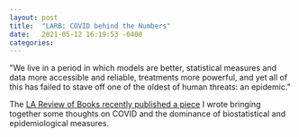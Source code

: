 ```yaml
---
layout: post
title:  "LARB: COVID behind the Numbers"
date:   2021-05-12 16:19:53 -0400
categories: 
---
```


"We live in a period in which models are better, statistical measures and data more accessible and reliable, treatments more powerful, and yet all of this has failed to stave off one of the oldest of human threats: an epidemic."

The [LA Review of Books recently published a piece](https://lareviewofbooks.org/article/behind-the-numbers-aggregated-risks-in-the-age-of-covid/) I wrote bringing together some thoughts on COVID and the dominance of biostatistical and epidemiological measures. 


